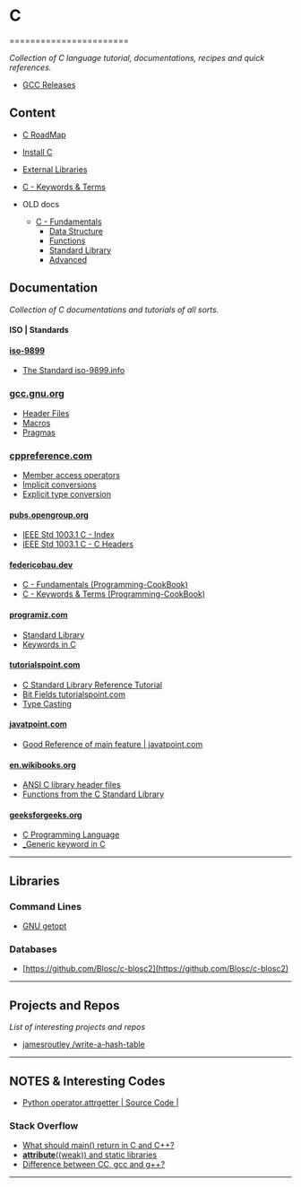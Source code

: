 # C
=======================

*Collection of C language tutorial, documentations, recipes and quick references.*

- [GCC Releases](https://gcc.gnu.org/releases.html)


Content
-------

- [C RoadMap](./roadmap.md)
- [Install C](./install_c.md)

- [External Libraries](./External-Libraries)
- [C - Keywords & Terms](./keywords_and_terms.md)

- OLD docs 
    - [C - Fundamentals](./fundamentals/old)
        - [Data Structure](./fundamentals/old/Data%20Structure/)
        - [Functions](./fundamentals/old/Functions/)
        - [Standard Library](./fundamentals/old/Standard-Library/)
        - [Advanced](./fundamentals/old/Advanced)



Documentation
--------------

*Collection of C documentations and tutorials of all sorts.*

#### ISO | Standards

#### [iso-9899](https://www.iso-9899.info/wiki/Main_Page)

- [The Standard iso-9899.info](http://www.iso-9899.info/wiki/The_Standard)

### [gcc.gnu.org](https://gcc.gnu.org/onlinedocs/)

- [Header Files](https://gcc.gnu.org/onlinedocs/cpp/Header-Files.html#Header-Files)
- [Macros](https://gcc.gnu.org/onlinedocs/cpp/Macros.html#Macros)
- [Pragmas](https://gcc.gnu.org/onlinedocs/cpp/Pragmas.html#Pragmas)

### [cppreference.com](https://en.cppreference.com/w/c/language)

- [Member access operators](https://en.cppreference.com/w/c/language/operator_member_access)
- [Implicit conversions](https://en.cppreference.com/w/cpp/language/implicit_conversion)
- [Explicit type conversion](https://en.cppreference.com/w/cpp/language/explicit_cast)

#### [pubs.opengroup.org](https://pubs.opengroup.org/onlinepubs/009695399/)

- [IEEE Std 1003.1 C - Index](https://pubs.opengroup.org/onlinepubs/009695399/idx/index.html)
- [IEEE Std 1003.1 C - C Headers](https://pubs.opengroup.org/onlinepubs/009695399/idx/headers.html)

#### [federicobau.dev](https://federicobau.dev/)

- [C - Fundamentals (Programming-CookBook)](./fundamentals/README.MD)
- [C - Keywords & Terms (Programming-CookBook)](./keywords_and_terms.md)

#### [programiz.com](https://www.programiz.com/c-programming)

- [Standard Library](https://www.programiz.com/c-programming/library-function)
- [Keywords in C](https://www.programiz.com/c-programming/list-all-keywords-c-language)

#### [tutorialspoint.com](https://www.tutorialspoint.com/cprogramming)

- [C Standard Library Reference Tutorial](https://www.tutorialspoint.com/c_standard_library/index.htm)
- [Bit Fields tutorialspoint.com](https://www.tutorialspoint.com/cprogramming/c_bit_fields.htm)
- [Type Casting](https://www.tutorialspoint.com/cprogramming/c_type_casting.htm)

#### [javatpoint.com](https://www.javatpoint.com/c-programming-language-tutorial)

- [Good Reference of main feature | javatpoint.com](https://www.javatpoint.com/c-programming-language-tutorial)

#### [en.wikibooks.org](https://en.wikibooks.org/wiki/C_Programming)

- [ANSI C library header files](https://en.wikibooks.org/wiki/C_Programming/Standard_libraries)
- [Functions from the C Standard Library](https://en.wikibooks.org/wiki/C_Programming/Procedures_and_functions)


#### [geeksforgeeks.org](https://www.geeksforgeeks.org/c-programming-language/?ref=shm)

- [C Programming Language](https://www.geeksforgeeks.org/c-programming-language/?ref=shm)
- [_Generic keyword in C](https://www.geeksforgeeks.org/_generic-keyword-c/)

-----------------------------------------------------------------------------------------------------

Libraries
---------


### Command Lines

- [GNU getopt](https://en.wikipedia.org/wiki/Getopt)

### Databases

- [https://github.com/Blosc/c-blosc2](https://github.com/Blosc/c-blosc2)



-----------------------------------------------------------------------------------------------------

Projects and Repos
------------------

*List of interesting projects and repos*

- [ jamesroutley /write-a-hash-table](https://github.com/jamesroutley/write-a-hash-table)



-----------------------------------------------------------------------------------------------------


NOTES & Interesting Codes
-------------------------

- [Python operator.attrgetter  | Source Code |](https://github.com/python/cpython/blob/3.8/Modules/_operator.c#L1138-L1480)


### Stack Overflow

- [What should main() return in C and C++?](https://stackoverflow.com/questions/204476/what-should-main-return-in-c-and-c)
- [__attribute__((weak)) and static libraries](https://stackoverflow.com/questions/51656838/attribute-weak-and-static-libraries)
- [Difference between CC, gcc and g++?](https://stackoverflow.com/questions/1516609/difference-between-cc-gcc-and-g)

-----------------------------------------------------------------------------------------------------